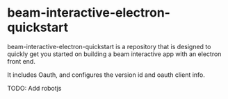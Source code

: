 # beam-interactive-electron-quickstart
beam-interactive-electron-quickstart is a repository that is designed to quickly get you started on building a beam interactive app with an electron front end.

It includes Oauth, and configures the version id and oauth client info.

TODO: Add robotjs
